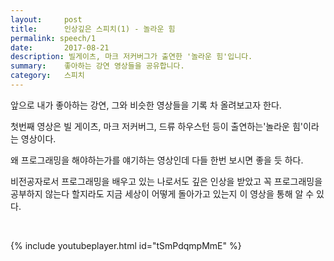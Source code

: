 ```yaml
---
layout:     post
title:      인상깊은 스피치(1) - 놀라운 힘
permalink: speech/1
date:       2017-08-21
description: 빌게이츠, 마크 저커버그가 출연한 '놀라운 힘'입니다.
summary:    좋아하는 강연 영상들을 공유합니다.
category: 	스피치
---
```


앞으로 내가 좋아하는 강연, 그와 비슷한 영상들을 기록 차 올려보고자 한다. 

첫번째 영상은 빌 게이츠, 마크 저커버그, 드류 하우스턴 등이 출연하는'놀라운 힘'이라는 영상이다. 

왜 프로그래밍을 해야하는가를 얘기하는 영상인데 다들 한번 보시면 좋을 듯 하다. 

비전공자로서 프로그래밍을 배우고 있는 나로서도 깊은 인상을 받았고 꼭 프로그래밍을 공부하지 않는다 할지라도 지금 세상이 어떻게 돌아가고 있는지 이 영상을 통해 알 수 있다.

<br>

{% include youtubeplayer.html id="tSmPdqmpMmE" %}